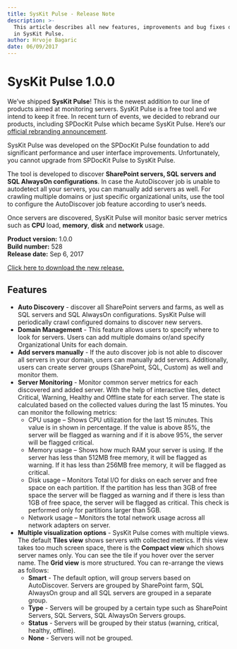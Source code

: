 ```yaml
---
title: SysKit Pulse - Release Note
description: >-
  This article describes all new features, improvements and bug fixes delivered
  in SysKit Pulse.
author: Hrvoje Bagaric
date: 06/09/2017
---
```


# SysKit Pulse 1.0.0

We’ve shipped **SysKit Pulse**! This is the newest addition to our line of products aimed at monitoring servers. SysKit Pulse is a free tool and we intend to keep it free. In recent turn of events, we decided to rebrand our products, including SPDocKit Pulse which became SysKit Pulse. Here’s our [official rebranding announcement](https://www.syskit.com/blog/rebranding-announcement-syskit).

SysKit Pulse was developed on the SPDocKit Pulse foundation to add significant performance and user interface improvements. Unfortunately, you cannot upgrade from SPDocKit Pulse to SysKit Pulse.

The tool is developed to discover **SharePoint servers, SQL servers and SQL AlwaysOn configurations**. In case the AutoDiscover job is unable to autodetect all your servers, you can manually add servers as well. For crawling multiple domains or just specific organizational units, use the tool to configure the AutoDiscover job feature according to user’s needs.

Once servers are discovered, SysKit Pulse will monitor basic server metrics such as **CPU** load, **memory**, **disk** and **network** usage.

**Product version:** 1.0.0  
**Build number:** 528  
**Release date:** Sep 6, 2017

[Click here to download the new release.](https://www.syskit.com/products/pulse#download/)

## Features

* **Auto Discovery** - discover all SharePoint servers and farms, as well as SQL servers and SQL AlwaysOn configurations. SysKit Pulse will periodically crawl configured domains to discover new servers.
* **Domain Management** - This feature allows users to specify where to look for servers. Users can add multiple domains or/and specify Organizational Units for each domain.
* **Add servers manually** - If the auto discover job is not able to discover all servers in your domain, users can manually add servers. Additionally, users can create server groups \(SharePoint, SQL, Custom\) as well and monitor them.
* **Server Monitoring** - Monitor common server metrics for each discovered and added server. With the help of interactive tiles, detect Critical, Warning, Healthy and Offline state for each server. The state is calculated based on the collected values during the last 15 minutes. You can monitor the following metrics:
  * CPU usage – Shows CPU utilization for the last 15 minutes. This value is in shown in percentage. If the value is above 85%, the server will be flagged as warning and if it is above 95%, the server will be flagged critical.
  * Memory usage – Shows how much RAM your server is using. If the server has less than 512MB free memory, it will be flagged as warning. If it has less than 256MB free memory, it will be flagged as critical.
  * Disk usage – Monitors Total I/O for disks on each server and free space on each partition. If the partition has less than 3GB of free space the server will be flagged as warning and if there is less than 1GB of free space, the server will be flagged as critical. This check is performed only for partitions larger than 5GB.
  * Network usage – Monitors the total network usage across all network adapters on server.
* **Multiple visualization options** - SysKit Pulse comes with multiple views. The default **Tiles view** shows servers with collected metrics. If this view takes too much screen space, there is the **Compact view** which shows server names only. You can see the tile if you hover over the server name. The **Grid view** is more structured. You can re-arrange the views as follows:
  * **Smart** - The default option, will group servers based on AutoDiscover. Servers are grouped by SharePoint farm, SQL AlwaysOn group and all SQL servers are grouped in a separate group.
  * **Type** - Servers will be grouped by a certain type such as SharePoint Servers, SQL Servers, SQL AlwaysOn Servers groups.
  * **Status** - Servers will be grouped by their status \(warning, critical, healthy, offline\).
  * **None** - Servers will not be grouped.


